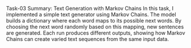 Task-03 Summary: Text Generation with Markov Chains
In this task, I implemented a simple text generator using Markov Chains. 
The model builds a dictionary where each word maps to its possible next words.
By choosing the next word randomly based on this mapping, new sentences are generated. 
Each run produces different outputs, showing how Markov Chains can create varied text sequences from the same input data.
